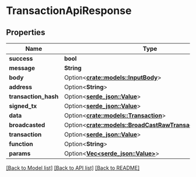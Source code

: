 # TransactionApiResponse

## Properties

Name | Type | Description | Notes
------------ | ------------- | ------------- | -------------
**success** | **bool** |  | 
**message** | **String** |  | 
**body** | Option<[**crate::models::InputBody**](InputBody.md)> |  | [optional]
**address** | Option<**String**> |  | [optional]
**transaction_hash** | Option<[**serde_json::Value**](.md)> |  | [optional]
**signed_tx** | Option<[**serde_json::Value**](.md)> |  | [optional]
**data** | Option<[**crate::models::Transaction**](Transaction.md)> |  | [optional]
**broadcasted** | Option<[**crate::models::BroadCastRawTransactionResponse**](BroadCastRawTransactionResponse.md)> |  | [optional]
**transaction** | Option<[**serde_json::Value**](.md)> |  | [optional]
**function** | Option<**String**> |  | [optional]
**params** | Option<[**Vec<serde_json::Value>**](serde_json::Value.md)> |  | [optional]

[[Back to Model list]](../README.md#documentation-for-models) [[Back to API list]](../README.md#documentation-for-api-endpoints) [[Back to README]](../README.md)


